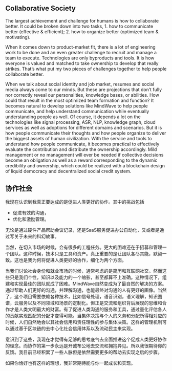 ## Collaborative Society

The largest achievement and challenge for humans is how to collaborate better. It could be broken down into two tasks, 1. how to communicate better (effective & efficient); 2. how to organize better (optimized team & motivating). 

When it comes down to product-market fit, there is a lot of engineering work to be done and an even greater challenge to recruit and manage a team to execute. Technologies are only byproducts and tools. It is how everyone is valued and matched to take ownership to develop that really strikes. That’s what put my two pieces of challenges together to help people collaborate better.

When we talk about social identity and job market, resumes and social media always come to our minds. But these are projections that don’t fully nor correctly reveal our personalities, knowledge bases, or abilities. How could that result in the most optimized team formation and function? It becomes natural to develop solutions like MindWave to help people communicate, and help understand communication while eventually understanding people as well. Of course, it depends a lot on the technologies like signal processing, ASR, NLP, knowledge graph, cloud services as well as adoptions for different domains and scenarios. But it is how people communicate their thoughts and how people organize to deliver the biggest assets of human civilization. With the service and tools to understand how people communicate, it becomes practical to effectively evaluate the contribution and distribute the ownership accordingly. Mild management or no management will ever be needed if collective decisions become an obligation as well as a reward corresponding to the dynamic credibility and ownership, which could be realized with a blockchain design of liquid democracy and decentralized social credit system.


## 协作社会

我现在认识到我真正要达成的是促进人类更好的协作。其中的挑战包括
- 促进有效的沟通，
- 优化和激励管理。

无论是通过硬件产品帮助会议记录，还是SaaS服务促进办公自动化，又或者是通过写关于未来的科幻故事。

当然，在切入市场的时候，会有很多的工程任务。更大的困难还在于招募和管理一个团队。这种时候，技术只是工具和资产。真正重要的是让团队各尽其能，默契一致。这也是我为何将促进人类更好的协作，细化为两个方面。

当我们讨论社会身份和就业市场的时候，通常考虑的是简历和互联网社交。然而这些只是我们个性，知识以及能力的一个缩影，甚至都算不上准确。这种情况下，组建和实现最佳的团队就成了困难。MindWave自然变成为了最自然的解决的方案。通过帮助人们更好的沟通，并理解沟通，也能最终对沟通的人有更好的画像。当然了，这个项目需要依赖各种技术，比如信号处理，语音识别，语义理解，知识图谱，云服务以及不同领域和场景的定制化。但正是交流和组织背后展现的思维和合作才是人类文明最大的财富。有了促进人类沟通的服务和工具，通过量化评估各人的贡献实现匹配的分配才变得可能。当集体决策与个人的义务和分配所得相对应的时候，人们自然地会以其社会信用和责任理性的参与集体决策。这样的管理机制可以通过基于区块链的去中心化社会信用体系以及流动民主来实现。

意识到了这些，我现在才觉得有足够的思考底气去全面推进这个促成人类更好协作的理念。而协作的第一步永远是开诚布公地去交流和拥抱异见。所以我很期待你的反馈。我目前已经积累了一些人脉但是依然需要更多的帮助去实现之后的步骤。

如果你恰好也有这样的理想，我非常期待能与你一起成长和实现。
